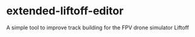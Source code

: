 # extended-liftoff-editor
A simple tool to improve track building for the FPV drone simulator Liftoff
